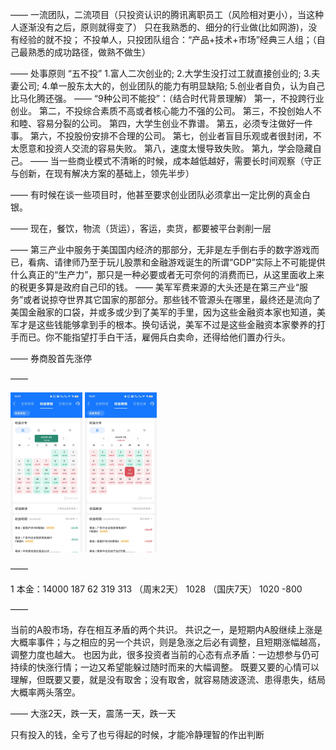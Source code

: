 ——
一流团队，二流项目（只投资认识的腾讯离职员工（风险相对更小），当这种人逐渐没有之后，原则就得变了）
只在我熟悉的、细分的行业做(比如网游)，没有经验的就不投；
不投单人，只投团队组合：“产品+技术+市场”经典三人组；（自己最熟悉的成功路径，做熟不做生）

——
处事原则
“五不投”
1.富人二次创业的;
2.大学生没打过工就直接创业的;
3.夫妻公司;
4.单一股东太大的，创业团队的能力有明显缺陷;
5.创业者自负，认为自己比马化腾还强。
——
“9种公司不能投”：（结合时代背景理解）
第一，不投跨行业创业。
第二，不投综合素质不高或者核心能力不强的公司。
第三，不投创始人不和睦、容易分裂的公司。
第四，大学生创业不靠谱。
第五，必须专注做好一件事。
第六，不投股份安排不合理的公司。
第七，创业者盲目乐观或者很封闭，不太愿意和投资人交流的容易失败。
第八，速度太慢导致失败。
第九，学会隐藏自己。
——
当一些商业模式不清晰的时候，成本越低越好，需要长时间观察（守正与创新，在现有解决方案的基础上，领先半步）

——
有时候在谈一些项目时，他甚至要求创业团队必须拿出一定比例的真金白银。

——
现在，餐饮，物流（货运），客运，卖货，都要被平台剥削一层

——
第三产业中服务于美国国内经济的那部分，无非是左手倒右手的数字游戏而已，看病、请律师乃至于玩儿股票和金融游戏诞生的所谓“GDP”实际上不可能提供什么真正的“生产力”，那只是一种必要或者无可奈何的消费而已，从这里面收上来的税更多算是政府自己印的钱。
——
美军军费来源的大头还是在第三产业“服务”或者说掠夺世界其它国家的那部分。那些钱不管源头在哪里，最终还是流向了美国金融家的口袋，并或多或少到了美军的手里，因为这些金融资本家也知道，美军才是这些钱能够拿到手的根本。换句话说，美军不过是这些金融资本家豢养的打手而已。你不能指望打手白干活，雇佣兵白卖命，还得给他们置办行头。

——
券商股首先涨停

——

<img src="../../../../images/jijin_24_09.jpg" alt="b711e9c54c96292145f9f9015200cdd6_compress" style="zoom:25%;" />

<img src="../../../../images/jijin_24_10.jpg" alt="287040d91460ca52dcb288d2082c6985_compress" style="zoom:25%;" />

——

1
本金：14000
187
62
319
313
（周末2天）
1028
（国庆7天）
1020
-800

——

当前的A股市场，存在相互矛盾的两个共识。
共识之一，是短期内A股继续上涨是大概率事件；与之相应的另一个共识，则是急涨之后必有调整，且短期涨幅越高，调整力度也越大。
也因为此，很多投资者当前的心态有点矛盾：一边想参与仍可持续的快涨行情；一边又希望能躲过随时而来的大幅调整。
既要又要的心情可以理解，但既要又要，就是没有取舍；没有取舍，就容易随波逐流、患得患失，结局大概率两头落空。

——
大涨2天，跌一天，震荡一天，跌一天

只有投入的钱，全亏了也亏得起的时候，才能冷静理智的作出判断
